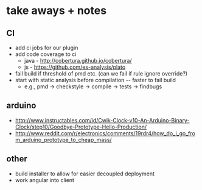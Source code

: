 # take aways + notes

## CI
* add ci jobs for our plugin
* add code coverage to ci
	* java - http://cobertura.github.io/cobertura/
	* js - https://github.com/es-analysis/plato
* fail build if threshold of pmd etc. (can we fail if rule ignore override?)
* start with static analysis before compilation -- faster to fail build
	* e.g., pmd -> checkstyle -> compile -> tests -> findbugs

## arduino
* http://www.instructables.com/id/Cwik-Clock-v10-An-Arduino-Binary-Clock/step10/Goodbye-Prototype-Hello-Production/
* http://www.reddit.com/r/electronics/comments/19rdr4/how_do_i_go_from_arduino_prototype_to_cheap_mass/

## other
* build installer to allow for easier decoupled deployment
* work angular into client